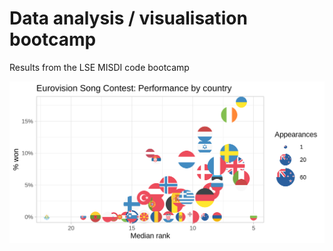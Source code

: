 # Data analysis / visualisation bootcamp

Results from the LSE MISDI code bootcamp

![Diagram](esc_performance.png)
